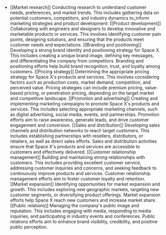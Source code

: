   - [[Market research]]
   Conducting research to understand customer needs, preferences, and market trends. This includes gathering data on potential customers, competitors, and industry dynamics to_inform marketing strategies and product development.
   [[Product development]]
   Collaborating with engineers and designers to develop innovative and marketable products or services. This involves identifying customer pain points, designing solutions, and ensuring that the products meet customer needs and expectations.
   [[Branding and positioning]]
   Developing a strong brand identity and positioning strategy for Space X. This includes creating a unique brand image, defining key messages, and differentiating the company from competitors. Branding and positioning efforts help build brand recognition, trust, and loyalty among customers.
   [[Pricing strategy]]
   Determining the appropriate pricing strategy for Space X's products and services. This involves considering factors such as production costs, market demand, competition, and perceived value. Pricing strategies can include premium pricing, value-based pricing, or penetration pricing, depending on the target market and competitive landscape.
   [[Promotion and advertising]]
   Creating and implementing marketing campaigns to promote Space X's products and services. This includes selecting appropriate marketing channels, such as digital advertising, social media, events, and partnerships. Promotion efforts aim to raise awareness, generate leads, and drive customer engagement and conversion.
   [[Sales and distribution]]
   Developing sales channels and distribution networks to reach target customers. This includes establishing partnerships with resellers, distributors, or retailers, as well as direct sales efforts. Sales and distribution activities ensure that Space X's products and services are accessible to customers and effectively delivered.
   [[Customer relationship management]]
   Building and maintaining strong relationships with customers. This includes providing excellent customer service, addressing customer inquiries and concerns, and seeking feedback to continuously improve products and services. Customer relationship management efforts aim to foster customer loyalty and retention.
   [[Market expansion]]
   Identifying opportunities for market expansion and growth. This includes exploring new geographic markets, targeting new customer segments, or diversifying product offerings. Market expansion efforts help Space X reach new customers and increase market share.
   [[Public relations]]
   Managing the company's public image and reputation. This includes engaging with media, responding to media inquiries, and participating in industry events and conferences. Public relations efforts aim to enhance brand visibility, credibility, and positive public perception.

